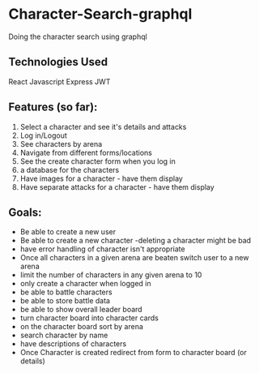 # Character-Search-graphql
Doing the character search using graphql

## Technologies Used
React
Javascript
Express
JWT



## Features (so far):

1. Select a character and see it's details and attacks
2. Log in/Logout
3. See characters by arena
4. Navigate from different forms/locations
5. See the create character form when you log in
6. a database for the characters 
7. Have images for a character - have them display
8. Have separate attacks for a character - have them display

## Goals:
 * Be able to create a new user
 * Be able to create a new character -deleting a character might be bad
 * have error handling of character isn't appropriate
 * Once all characters in a given arena are beaten switch user to a new arena
 * limit the number of characters in any given arena to 10
 * only create a character when logged in
 * be able to battle characters
 * be able to store battle data
 * be able to show overall leader board
 * turn character board into character cards
 * on the character board sort by arena
 * search character by name
 * have descriptions of characters
 * Once Character is created redirect from form to character board (or details)

